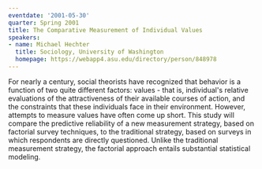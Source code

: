 ```yaml
---
eventdate: '2001-05-30'
quarter: Spring 2001
title: The Comparative Measurement of Individual Values
speakers:
- name: Michael Hechter
  title: Sociology, University of Washington
  homepage: https://webapp4.asu.edu/directory/person/848978
---
```

For nearly a century, social theorists have recognized that behavior is a function of two quite different factors: values - that is, individual's relative evaluations of the attractiveness of their available courses of action, and the constraints that these individuals face in their environment. However, attempts to measure values have often come up short. This study will compare the predictive reliability of a new measurement strategy, based on factorial survey techniques, to the traditional strategy, based on surveys in which respondents are directly questioned. Unlike the traditional measurement strategy, the factorial approach entails substantial statistical modeling.